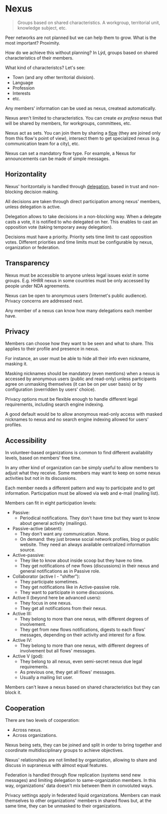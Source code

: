 # Nexus

> Groups based on shared characteristics. A workgroup, territorial unit, knowledge subject, etc.

Peer networks are not planned but we can help them to grow. What is the most important? Proximity.

How do we achieve this without planning? In Lýd, groups based on shared characteristics of their members.

What kind of characteristcs? Let's see:

* Town (and any other territorial division).
* Language
* Profession
* Interests
* etc.

Any members' information can be used as nexus, createad automatically.

Nexus aren't limited to characteristics. You can create *ex profeso* nexus that will be shared by members, for workgroups, committees, etc.

Nexus act as sets. You can join them by sharing a [flow](/flow) (they are joined only from this flow's point of view), intersect them to get specialized nexus (e.g. communication team for a city), etc.

Nexus can set a mandatory flow type. For example, a Nexus for announcements can be made of simple messages.

## Horizontality

Nexus' horitzontaliy is handled through [delegation](/delegation), based in trust and non-blocking decision making.

All decisions are taken through direct participation among nexus' members, unless delegation is active.

Delegation allows to take decisions in a non-blocking way. When a delegate casts a vote, it is notified to who delegated on her. This enables to cast an opposition vote (taking temporary away delegation).

Decisions must have a priority. Priority sets time limit to cast opposition votes. Different priorities and time limits must be configurable by nexus, organization or federation.

## Transparency

Nexus must be accessible to anyone unless legal issues exist in some groups. E.g. HHRR nexus in some countries must be only accessed by people under NDA agreements.

Nexus can be open to anonymous users (Internet's public audience). Privacy concerns are addressed next.

Any member of a nexus can know how many delegations each member have.

## Privacy

Members can choose how they want to be seen and what to share. This applies to their profile and presence in nexus.

For instance, an user must be able to hide all their info even nickname, masking it.

Masking nicknames should be mandatory (even mentions) when a nexus is accessed by anonymous users (public and read-only) unless participants agree on unmasking themselves (it can be on per user basis) or by configuration (overridden by users' choice).

Privacy options must be flexible enough to handle different legal requirements, including search engine indexing.

A good default would be to allow anonymous read-only access with masked nicknames to nexus and no search engine indexing allowed for users' profiles.

## Accessibility

In volunteer-based organizations is common to find different availability levels, based on members' free time.

In any other kind of organization can be simply useful to allow members to adjust what they receive. Some members may want to keep on some nexus activities but not in its discussions.

Each member needs a different pattern and way to participate and to get information. Participation must be allowed via web and e-mail (mailing list).

Members can fit in eight participation levels:

* Passive:
	* Periodical notifications. They don't have time but they want to know about general activity (mailings).
* Passive-active (absent):
	* They don't want any communication. None.
	* On demand: they just browse social network profiles, blog or public website. They need an always available centralized information source.
* Active-passive:
	* They like to know about inside scoop but they have no time.
	* They get notifications of new flows (discussions) in their nexus and general notifications as in Passive role.
* Collaborator (active I - "shifter"):
	* They participate sometimes.
	* They get notifications like in Active-passive role.
	* They want to participate in some discussions.
* Active II (beyond here be advanced users):
	* They focus in one nexus.
	* They get all notifications from their nexus.
* Active III:
	* They belong to more than one nexus, with different degrees of involvement.
	* They get from new flows notifications, digests to each flows' messages, depending on their activity and interest for a flow.
* Active IV:
	* They belong to more than one nexus, with different degrees of involvement but all flows' messages.
* Active V (god):
	* They belong to all nexus, even semi-secret nexus due legal requirements.
	* As previous one, they get all flows' messages.
	* Usually a mailing list user.

Members can't leave a nexus based on shared characteristics but they can block it.

## Cooperation

There are two levels of cooperation:

* Across nexus.
* Across organizations.

Nexus being sets, they can be joined and split in order to bring together and coordinate multidisciplinary groups to achieve objectives.

Nexus' relationships are not limited by organization, allowing to share and discuss in supranexus with almost equal features.

Federation is handled through flow replication (systems send new messages) and limiting delegation to same-organization members. In this way, organizations' data doesn't mix between them in convoluted ways.

Privacy settings apply in federated liquid organizations. Members can mask themselves to other organizations' members in shared flows but, at the same time, they can be unmasked to their organizations.
